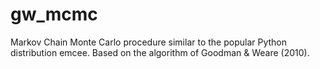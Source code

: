 # gw_mcmc
Markov Chain Monte Carlo procedure similar to the popular Python distribution emcee. Based on the algorithm of Goodman &amp; Weare (2010).
